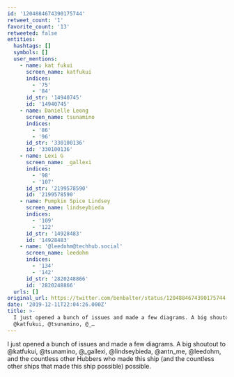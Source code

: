 ```yaml
---
id: '1204884674390175744'
retweet_count: '1'
favorite_count: '13'
retweeted: false
entities:
  hashtags: []
  symbols: []
  user_mentions:
    - name: kat fukui
      screen_name: katfukui
      indices:
        - '75'
        - '84'
      id_str: '14940745'
      id: '14940745'
    - name: Danielle Leong
      screen_name: tsunamino
      indices:
        - '86'
        - '96'
      id_str: '330100136'
      id: '330100136'
    - name: Lexi G
      screen_name: _gallexi
      indices:
        - '98'
        - '107'
      id_str: '2199578590'
      id: '2199578590'
    - name: Pumpkin Spice Lindsey
      screen_name: lindseybieda
      indices:
        - '109'
        - '122'
      id_str: '14928483'
      id: '14928483'
    - name: '@leedohm@techhub.social'
      screen_name: leedohm
      indices:
        - '134'
        - '142'
      id_str: '2820248866'
      id: '2820248866'
  urls: []
original_url: https://twitter.com/benbalter/status/1204884674390175744
date: '2019-12-11T22:04:26.000Z'
title: >-
  I just opened a bunch of issues and made a few diagrams. A big shoutout to
  @katfukui, @tsunamino, @_…
---
```


I just opened a bunch of issues and made a few diagrams. A big shoutout to @katfukui, @tsunamino, @_gallexi, @lindseybieda, @antn_me, @leedohm, and the countless other Hubbers who made this ship (and the countless other ships that made this ship possible) possible.